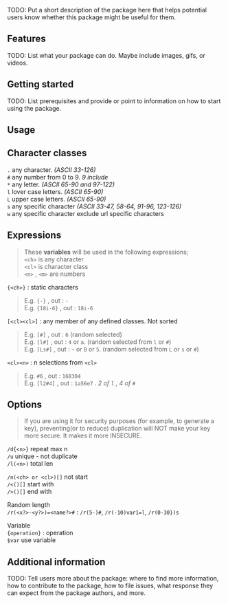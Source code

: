 <!-- 
This README describes the package. If you publish this package to pub.dev,
this README's contents appear on the landing page for your package.

For information about how to write a good package README, see the guide for
[writing package pages](https://dart.dev/guides/libraries/writing-package-pages). 

For general information about developing packages, see the Dart guide for
[creating packages](https://dart.dev/guides/libraries/create-library-packages)
and the Flutter guide for
[developing packages and plugins](https://flutter.dev/developing-packages). 
-->

TODO: Put a short description of the package here that helps potential users
know whether this package might be useful for them.

## Features

TODO: List what your package can do. Maybe include images, gifs, or videos.

## Getting started

TODO: List prerequisites and provide or point to information on how to
start using the package.

## Usage



## Character classes
`.` any character. *(ASCII 33-126)* <br>
`#` any number from 0 to 9. *9 include* <br>
`*` any letter. *(ASCII 65-90 and 97-122)* <br>
`l` lover case letters. *(ASCII 65-90)* <br>
`L` upper case letters. *(ASCII 65-90)* <br>
`s` any specific character *(ASCII 33-47, 58-64, 91-96, 123-126)* <br>
`w` any specific character exclude url specific characters

## Expressions

> These **variables** will be used in the following expressions; <br>
> `<ch>` is any character <br>
> `<cl>` is character class <br>
> `<n>` , `<m>` are numbers <br>

`{<ch>}` : static characters

> E.g. `{-}` , out : `-` <br>
> E.g. `{18i-6}` , out : `18i-6` <br>

`[<cl><cl>]` : any member of any defined classes. Not sorted

> E.g. `[#]` , out : `6` (random selected) <br>
> E.g. `[l#]` , out : `4` or  `a`. (random selected from `l` or `#`) <br>
> E.g. `[Ls#]` , out : `~` or `B` or `5`. (random selected from `L` or `s` or `#`) <br>

`<cl><n>`  : n selections from `<cl>`

> E.g. `#6` , out : `168304` <br>
> E.g. `[l2#4]` , out : `1a56e7` . *2 of `l` , 4 of `#`* <br>

## Options

> If you are using it for security purposes (for example, to generate a key), preventing(or to reduce) duplication will NOT make your key more secure. It makes it more INSECURE.



`/d{<n>}` repeat max n <br>
`/u` unique - not duplicate <br>
`/l(<n>)` total len




`/n(<ch> or <cl>)[]` not start <br>
`/<()[]` start with <br>
`/>()[]` end with <br>


Random length <br>
`/r(<x?>-<y?>)=<name?>#`  : `/r(5-)#`, `/r(-10)var1=l`, `/r(0-30})s`

Variable <br>
`{operation}` : operation <br>
`$var` use variable

## Additional information

TODO: Tell users more about the package: where to find more information, how to 
contribute to the package, how to file issues, what response they can expect 
from the package authors, and more.
